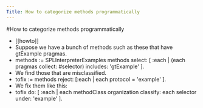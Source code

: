 ---Title: How to categorize methods programmatically---#How to categorize methods programmatically- [[howto]]- Suppose we have a bunch of methods such as these that have gtExample pragmas.- methods := SPLInterpreterExamples methods	select: [ :each | (each pragmas collect: #selector) includes: 'gtExample' ].- We find those that are misclassified.- tofix := methods reject: [:each | each protocol = 'example' ].- We fix them like this:- tofix	do: [ :each | each methodClass organization classify: each selector under: 'example' ].